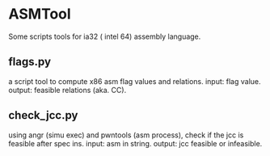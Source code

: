 # ASMTool
Some scripts tools for ia32 ( intel 64) assembly language.

## flags.py
a script tool to compute x86 asm flag values and relations.
input: flag value.
output: feasible relations (aka. CC).

## check_jcc.py
using angr (simu exec) and pwntools (asm process), check if the jcc is feasible after spec ins.
input: asm in string.
output: jcc feasible or infeasible.

